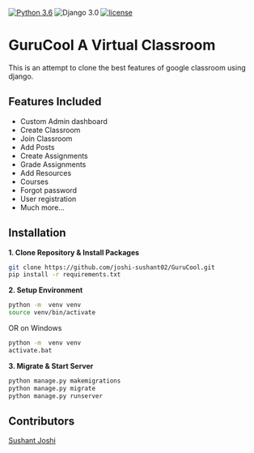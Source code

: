 [![Python 3.6](https://img.shields.io/badge/python-3.6-yellow.svg)](https://www.python.org/downloads/release/python-360/)
![Django 3.0](https://img.shields.io/badge/Django-3.0-green.svg)
[![license](https://img.shields.io/github/license/DAVFoundation/captain-n3m0.svg?style=flat-square)]()
# GuruCool A Virtual Classroom
This is an attempt to clone the best features of google classroom using django.



## Features Included 
- Custom Admin dashboard
- Create Classroom
- Join Classroom
- Add Posts 
- Create Assignments 
- Grade Assignments 
- Add Resources 
- Courses 
- Forgot password 
- User registration
- Much more...

## Installation

**1. Clone Repository & Install Packages**
```sh
git clone https://github.com/joshi-sushant02/GuruCool.git
pip install -r requirements.txt
```
**2. Setup Environment**
```sh
python -m  venv venv
source venv/bin/activate
``````
OR on Windows
```sh
python -m  venv venv
activate.bat
``````

**3. Migrate & Start Server**
```sh
python manage.py makemigrations
python manage.py migrate
python manage.py runserver
```

## Contributors 
<a href="https://github.com/joshi-sushant02">Sushant Joshi</a><br>

